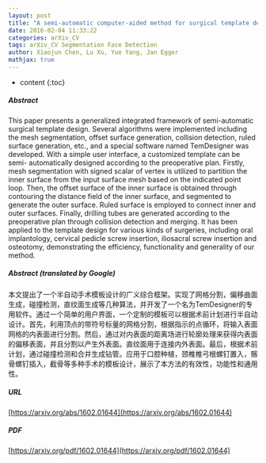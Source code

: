 ```yaml
---
layout: post
title: "A semi-automatic computer-aided method for surgical template design"
date: 2016-02-04 11:33:22
categories: arXiv_CV
tags: arXiv_CV Segmentation Face Detection
author: Xiaojun Chen, Lu Xu, Yue Yang, Jan Egger
mathjax: true
---
```


* content
{:toc}

##### Abstract
This paper presents a generalized integrated framework of semi-automatic surgical template design. Several algorithms were implemented including the mesh segmentation, offset surface generation, collision detection, ruled surface generation, etc., and a special software named TemDesigner was developed. With a simple user interface, a customized template can be semi- automatically designed according to the preoperative plan. Firstly, mesh segmentation with signed scalar of vertex is utilized to partition the inner surface from the input surface mesh based on the indicated point loop. Then, the offset surface of the inner surface is obtained through contouring the distance field of the inner surface, and segmented to generate the outer surface. Ruled surface is employed to connect inner and outer surfaces. Finally, drilling tubes are generated according to the preoperative plan through collision detection and merging. It has been applied to the template design for various kinds of surgeries, including oral implantology, cervical pedicle screw insertion, iliosacral screw insertion and osteotomy, demonstrating the efficiency, functionality and generality of our method.

##### Abstract (translated by Google)
本文提出了一个半自动手术模板设计的广义综合框架。实现了网格分割，偏移曲面生成，碰撞检测，直纹面生成等几种算法，并开发了一个名为TemDesigner的专用软件。通过一个简单的用户界面，一个定制的模板可以根据术前计划进行半自动设计。首先，利用顶点的带符号标量的网格分割，根据指示的点循环，将输入表面网格的内表面进行分割。然后，通过对内表面的距离场进行轮廓处理来获得内表面的偏移表面，并且分割以产生外表面。直纹面用于连接内外表面。最后，根据术前计划，通过碰撞检测和合并生成钻管。应用于口腔种植，颈椎椎弓根螺钉置入，髂骨螺钉插入，截骨等多种手术的模板设计，展示了本方法的有效性，功能性和通用性。

##### URL
[https://arxiv.org/abs/1602.01644](https://arxiv.org/abs/1602.01644)

##### PDF
[https://arxiv.org/pdf/1602.01644](https://arxiv.org/pdf/1602.01644)

